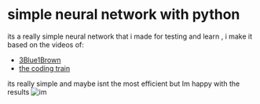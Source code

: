 # simple neural network with python

its a really simple neural network that i made for testing and learn ,
i make it based on the videos of:
- [3Blue1Brown](https://www.youtube.com/c/3blue1brown)
- [the coding train](https://www.youtube.com/c/TheCodingTrain/)

its really simple and maybe isnt the most efficient but Im happy with the results
![im](https://media.discordapp.net/attachments/907631182240436305/962571173311426560/unknown.png)
